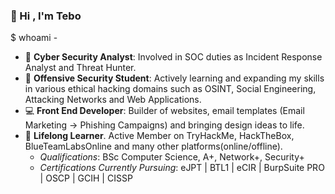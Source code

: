 ### :wave: Hi , I'm Tebo

$ whoami - 
*  :dart: __Cyber Security Analyst__: Involved in SOC duties as Incident Response Analyst and Threat Hunter.
*  :school_satchel: __Offensive Security Student__: Actively learning and expanding my skills in various ethical hacking domains such as OSINT, Social Engineering, Attacking Networks and Web Applications. 
*  :computer: __Front End Developer__: Builder of websites, email templates (Email Marketing -> Phishing Campaigns) and bringing design ideas to life. 
*  :seedling: __Lifelong Learner__. Active Member on TryHackMe, HackTheBox, BlueTeamLabsOnline and many other platforms(online/offline).
    * *Qualifications*: BSc Computer Science, A+, Network+, Security+
    * *Certifications Currently Pursuing*: eJPT | BTL1 | eCIR | BurpSuite PRO | OSCP | GCIH | CISSP

